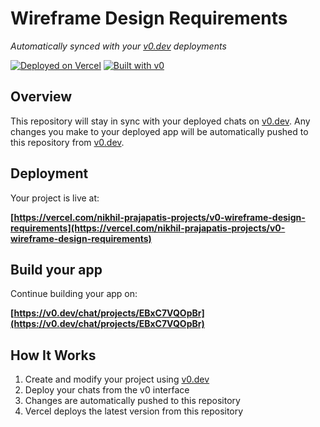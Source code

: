 # Wireframe Design Requirements

*Automatically synced with your [v0.dev](https://v0.dev) deployments*

[![Deployed on Vercel](https://img.shields.io/badge/Deployed%20on-Vercel-black?style=for-the-badge&logo=vercel)](https://vercel.com/nikhil-prajapatis-projects/v0-wireframe-design-requirements)
[![Built with v0](https://img.shields.io/badge/Built%20with-v0.dev-black?style=for-the-badge)](https://v0.dev/chat/projects/EBxC7VQOpBr)

## Overview

This repository will stay in sync with your deployed chats on [v0.dev](https://v0.dev).
Any changes you make to your deployed app will be automatically pushed to this repository from [v0.dev](https://v0.dev).

## Deployment

Your project is live at:

**[https://vercel.com/nikhil-prajapatis-projects/v0-wireframe-design-requirements](https://vercel.com/nikhil-prajapatis-projects/v0-wireframe-design-requirements)**

## Build your app

Continue building your app on:

**[https://v0.dev/chat/projects/EBxC7VQOpBr](https://v0.dev/chat/projects/EBxC7VQOpBr)**

## How It Works

1. Create and modify your project using [v0.dev](https://v0.dev)
2. Deploy your chats from the v0 interface
3. Changes are automatically pushed to this repository
4. Vercel deploys the latest version from this repository

